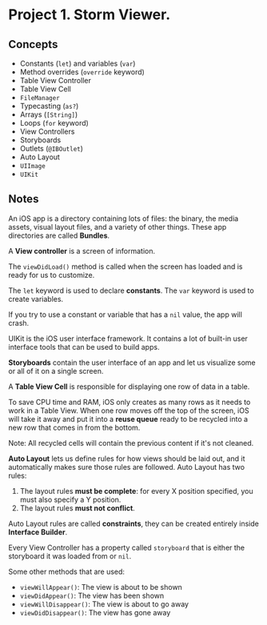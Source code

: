 
# Project 1. Storm Viewer.

## Concepts

- Constants (`let`) and variables (`var`)
- Method overrides (`override` keyword)
- Table View Controller
- Table View Cell
- `FileManager`
- Typecasting (`as?`)
- Arrays (`[String]`)
- Loops (`for` keyword)
- View Controllers
- Storyboards
- Outlets (`@IBOutlet`)
- Auto Layout
- `UIImage`
- `UIKit`


## Notes

An iOS app is a directory containing lots of files: the binary, the media assets, visual layout files, and a variety of other things. These app directories are called **Bundles**.

A **View controller** is a screen of information.

The `viewDidLoad()` method is called when the screen has loaded and is ready for us to customize.

The `let` keyword is used to declare **constants**. The `var` keyword is used to create variables.

If you try to use a constant or variable that has a `nil` value, the app will crash.

UIKit is the iOS user interface framework. It contains a lot of built-in user interface tools that can be used to build apps.

**Storyboards** contain the user interface of an app and let us visualize some or all of it on a single screen.

A **Table View Cell** is responsible for displaying one row of data in a table.

To save CPU time and RAM, iOS only creates as many rows as it needs to work in a Table View. When one row moves off the top of the screen, iOS will take it away and put it into a **reuse queue** ready to be recycled into a new row that comes in from the bottom. 

Note: All recycled cells will contain the previous content if it's not cleaned.

**Auto Layout** lets us define rules for how views should be laid out, and it automatically makes sure those rules are followed. Auto Layout has two rules:

1. The layout rules **must be complete**: for every X position specified, you must also specify a Y position.
2. The layout rules **must not conflict**. 

Auto Layout rules are called **constraints**, they can be created entirely inside **Interface Builder**. 

Every View Controller has a property called `storyboard` that is either the storyboard it was loaded from or `nil`.

Some other methods that are used:

* `viewWillAppear()`: The view is about to be shown
* `viewDidAppear()`: The view has been shown
* `viewWillDisappear()`: The view is about to go away
* `viewDidDisappear()`: The view has gone away


